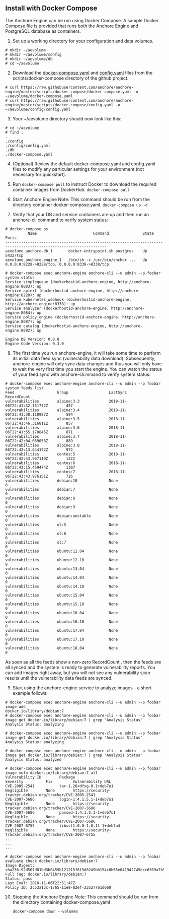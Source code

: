 ## Install with Docker Compose

The Anchore Engine can be run using Docker Compose. A sample Docker Compose file is provided that runs both the Anchore Engine and PostgreSQL database as containers.

1. Set up a working directory for your configuration and data volumes.

```
# mkdir ~/aevolume
# mkdir ~/aevolume/config
# mkdir ~/aevolume/db
# cd ~/aevolume
```

2. Download the [docker-compose.yaml](https://raw.githubusercontent.com/anchore/anchore-engine/master/scripts/docker-compose/docker-compose.yaml) and [config.yaml](https://raw.githubusercontent.com/anchore/anchore-engine/master/scripts/docker-compose/config.yaml) files from the scripts/docker-compose directory of the github project. 

```
# curl https://raw.githubusercontent.com/anchore/anchore-engine/master/scripts/docker-compose/docker-compose.yaml -o ~/aevolume/docker-compose.yaml
# curl https://raw.githubusercontent.com/anchore/anchore-engine/master/scripts/docker-compose/config.yaml -o ~/aevolume/config/config.yaml
```

3. Your ~/aevolume directory should now look like this: 

```
# cd ~/aevolume
# find .
.
./config
./config/config.yaml
./db
./docker-compose.yaml
```

4. (Optional) Review the default docker-compose.yaml and config.yaml files to modify any particular settings for your environment (not necessary for quickstart).

5. Run `docker-compose pull` to instruct Docker to download the required container images from DockerHub.
    `docker-compose pull`

6. Start Anchore Engine
    Note: This command should be run from the directory container docker-compose.yaml.
    `docker-compose up -d`

7. Verify that your DB and service containers are up and then run an anchore-cli command to verify system status: 

```
# docker-compose ps
          Name                         Command               State                       Ports                     
-------------------------------------------------------------------------------------------------------------------
aevolume_anchore-db_1       docker-entrypoint.sh postgres    Up      5432/tcp                                      
aevolume_anchore-engine_1   /bin/sh -c /usr/bin/anchor ...   Up      0.0.0.0:8228->8228/tcp, 0.0.0.0:8338->8338/tcp

# docker-compose exec anchore-engine anchore-cli --u admin --p foobar system status
Service simplequeue (dockerhostid-anchore-engine, http://anchore-engine:8083): up
Service apiext (dockerhostid-anchore-engine, http://anchore-engine:8228): up
Service kubernetes_webhook (dockerhostid-anchore-engine, http://anchore-engine:8338): up
Service analyzer (dockerhostid-anchore-engine, http://anchore-engine:8084): up
Service policy_engine (dockerhostid-anchore-engine, http://anchore-engine:8087): up
Service catalog (dockerhostid-anchore-engine, http://anchore-engine:8082): up

Engine DB Version: 0.0.8
Engine Code Version: 0.3.0
```

8. The first time you run anchore-engine, it will take some time to perform its initial data feed sync (vulnerability data download).  Subsequently, anchore-engine will only sync data changes and thus you will only have to wait the very first time you start the engine.  You can watch the status of your feed sync with anchore-cli:mmand to verify system status: 

```
# docker-compose exec anchore-engine anchore-cli --u admin --p foobar system feeds list
Feed                   Group                  LastSync                           RecordCount        
vulnerabilities        alpine:3.3             2018-11-06T22:41:32.151772Z        457                
vulnerabilities        alpine:3.4             2018-11-06T22:41:38.110987Z        594                
vulnerabilities        alpine:3.5             2018-11-06T22:41:46.316811Z        857                
vulnerabilities        alpine:3.6             2018-11-06T22:41:55.170845Z        871                
vulnerabilities        alpine:3.7             2018-11-06T22:42:04.039058Z        889                
vulnerabilities        alpine:3.8             2018-11-06T22:42:13.644172Z        972                
vulnerabilities        centos:5               2018-11-06T22:42:43.967110Z        1322               
vulnerabilities        centos:6               2018-11-06T22:43:15.459474Z        1307               
vulnerabilities        centos:7               2018-11-06T22:43:43.976151Z        726                
vulnerabilities        debian:10              None                               0                  
vulnerabilities        debian:7               None                               0                  
vulnerabilities        debian:8               None                               0                  
vulnerabilities        debian:9               None                               0                  
vulnerabilities        debian:unstable        None                               0                  
vulnerabilities        ol:5                   None                               0                  
vulnerabilities        ol:6                   None                               0                  
vulnerabilities        ol:7                   None                               0                  
vulnerabilities        ubuntu:12.04           None                               0                  
vulnerabilities        ubuntu:12.10           None                               0                  
vulnerabilities        ubuntu:13.04           None                               0                  
vulnerabilities        ubuntu:14.04           None                               0                  
vulnerabilities        ubuntu:14.10           None                               0                  
vulnerabilities        ubuntu:15.04           None                               0                  
vulnerabilities        ubuntu:15.10           None                               0                  
vulnerabilities        ubuntu:16.04           None                               0                  
vulnerabilities        ubuntu:16.10           None                               0                  
vulnerabilities        ubuntu:17.04           None                               0                  
vulnerabilities        ubuntu:17.10           None                               0                  
vulnerabilities        ubuntu:18.04           None                               0
```

As soon as all the feeds show a non-zero RecordCount , then the feeds are all synced and the system is ready to generate vulnerability reports.  You can add images right away, but you will not see any vulnerability scan results until the vulnerability data feeds are synced.

9. Start using the anchore-engine service to analyze images - a short example follows:

```
# docker-compose exec anchore-engine anchore-cli --u admin --p foobar image add 
docker.io/library/debian:7
# docker-compose exec anchore-engine anchore-cli --u admin --p foobar image get docker.io/library/debian:7 | grep 'Analysis Status'
Analysis Status: analyzing

# docker-compose exec anchore-engine anchore-cli --u admin --p foobar image get docker.io/library/debian:7 | grep 'Analysis Status'
Analysis Status: analyzing

# docker-compose exec anchore-engine anchore-cli --u admin --p foobar image get docker.io/library/debian:7 | grep 'Analysis Status'
Analysis Status: analyzed

# docker-compose exec anchore-engine anchore-cli --u admin --p foobar image vuln docker.io/library/debian:7 all
Vulnerability ID        Package                                  Severity          Fix         Vulnerability URL                                                 
CVE-2005-2541           tar-1.26+dfsg-0.1+deb7u1                 Negligible        None        https://security-tracker.debian.org/tracker/CVE-2005-2541         
CVE-2007-5686           login-1:4.1.5.1-1+deb7u1                 Negligible        None        https://security-tracker.debian.org/tracker/CVE-2007-5686         
CVE-2007-5686           passwd-1:4.1.5.1-1+deb7u1                Negligible        None        https://security-tracker.debian.org/tracker/CVE-2007-5686         
CVE-2007-6755           libssl1.0.0-1.0.1t-1+deb7u4              Negligible        None        https://security-tracker.debian.org/tracker/CVE-2007-6755         
...
...
...

# docker-compose exec anchore-engine anchore-cli --u admin --p foobar evaluate check docker.io/library/debian:7
Image Digest: sha256:92d507d81bd3b0459b121215f6f9d8249bb154c8b65e041942745dcc6309a7b5
Full Tag: docker.io/library/debian:7
Status: pass
Last Eval: 2018-11-06T22:51:47Z
Policy ID: 2c53a13c-1765-11e8-82ef-23527761d060
```

10. Stopping the Anchore Engine 
    *Note:* This command should be run from the directory containing docker-compose.yaml

    `docker-compose down --volumes`

